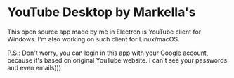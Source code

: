 # YouTube Desktop by Markella's
This open source app made by me in Electron is YouTube client for Windows. I'm also working on such client for Linux/macOS.

P.S.: Don't worry, you can login in this app with your Google account, because it's based on original YouTube website. I can't see your passwords and even emails)))
